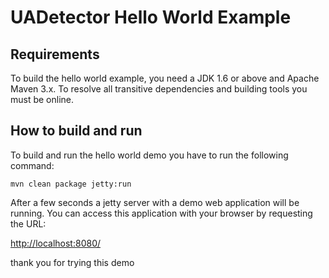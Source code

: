 UADetector Hello World Example
==============================


Requirements
------------

To build the hello world example, you need a JDK 1.6 or above and
Apache Maven 3.x. To resolve all transitive dependencies and building tools
you must be online.


How to build and run
--------------------

To build and run the hello world demo you have to run the following command:

`mvn clean package jetty:run`

After a few seconds a jetty server with a demo web application will be running.
You can access this application with your browser by requesting the URL:

[http://localhost:8080/](http://localhost:8080/)


thank you for trying this demo
